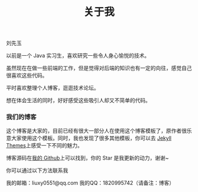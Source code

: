 ﻿---
layout: page
title: 关于我
---

刘先玉

以前是一个 Java 实习生，喜欢研究一些令人身心愉悦的技术。

虽然现在在做一些前端的工作，但是觉得对后端的知识也有一定的向往，感觉自己很喜欢这些代码。

平时喜欢整理个人博客，逛逛技术论坛。

想在体会生活的同时，好好感受这些吸引人却又不简单的代码。

<h3> 我们的博客 </h3>  

这个博客是大家的，目前已经有很大一部分人在使用这个博客模板了，原作者很乐意大家使用这个模板。同时，我也发现了很多其他模板，你可以去 
[Jekyll Themes](http://jekyllthemes.org/)上感受一下不同的魅力。

博客源码在[我的 Github](https://github.com/liuxy0551/liuxy0551.github.io)上可以找到，你的 Star 是我更新的动力，谢谢~

<p><p>
你可以通过以下方法联系我
<p>
我的邮箱：liuxy0551@qq.com  
我的QQ：1820995742（请备注：博客）
<p>

<p>
